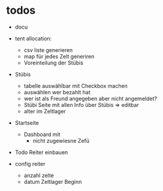 # todos

- docu
- tent allocation:
  - csv liste generieren
  - map für jedes Zelt generiren
  - Voreinteilung der Stübis

- Stübis

  - tabelle auswählbar mit Checkbox machen
  - auswählen wer bezahlt hat
  - wer ist als Freund angegeben aber nicht angemeldet?
  - Stübi Seite mit allen Info über Stübis => editbar
  - alter im Zeltlager

- Startseite
  - Dashboard mit
    - nicht zugewiesne Zefü
- Todo Reiter einbauen
- config reiter
  - anzahl zelte
  - datum Zeltlager Beginn
